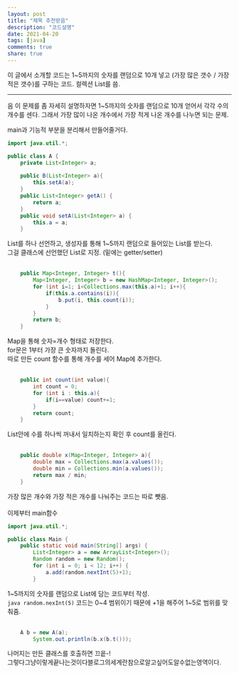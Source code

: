```yaml
---
layout: post
title: "제목 추천받음"
description: "코드설명"
date: 2021-04-20
tags: [java]
comments: true
share: true
---
```


이 글에서 소개할 코드는 1~5까지의 숫자를 랜덤으로 10개 넣고 (가장 많은 갯수 / 가장 적은 갯수)를 구하는 코드.
컬렉션 List를 씀.

---

음 이 문제를 좀 자세히 설명하자면 1~5까지의 숫자를 랜덤으로 10개 얻어서 각각 수의 개수를 센다. 그래서 가장 많이 나온 개수에서 가장 적게 나온 개수를 나누면 되는 문제.

main과 기능적 부분을 분리해서 만들어줄거다.
```java
import java.util.*;

public class A {
	private List<Integer> a;
  
	public B(List<Integer> a){
		this.setA(a);
	}
	public List<Integer> getA() {
		return a;
	}
	public void setA(List<Integer> a) {
		this.a = a;
	}
```
List를 하나 선언하고, 생성자를 통해 1~5까지 랜덤으로 들어있는 List를 받는다.<br>
그걸 클래스에 선언했던 List로 지정. (밑에는 getter/setter)
<br><br>
```java
	public Map<Integer, Integer> t(){
		Map<Integer, Integer> b = new HashMap<Integer, Integer>();
		for (int i=1; i<Collections.max(this.a)+1; i++){
			if(this.a.contains(i)){
				b.put(i, this.count(i));
			}
		}
		return b;
	}
```
Map을 통해 숫자=개수 형태로 저장한다.<br>
for문은 1부터 가장 큰 숫자까지 돌린다.<br>
따로 만든 count 함수를 통해 개수를 세어 Map에 추가한다.
<br><br>
```java
	public int count(int value){
		int count = 0;
		for (int i : this.a){
			if(i==value) count+=1;
		}
		return count;
	}
```
List안에 수를 하나씩 꺼내서 일치하는지 확인 후 count를 올린다.
<br><br>
```java
	public double x(Map<Integer, Integer> a){
		double max = Collections.max(a.values());
		double min = Collections.min(a.values());
		return max / min;
	}
```
가장 많은 개수와 가장 적은 개수를 나눠주는 코드는 따로 뺏음.
<br><br>
이제부터 main함수
```java
import java.util.*;

public class Main {
	public static void main(String[] args) {
        List<Integer> a = new ArrayList<Integer>();
		Random random = new Random();
		for (int i = 0; i < 12; i++) {
			a.add(random.nextInt(5)+1);
		}
```
1~5까지의 숫자를 랜덤으로 List에 담는 코드부터 작성.<br>
```java random.nexInt(5)``` 
코드는 0~4 범위이기 때문에 +1을 해주어 1~5로 범위를 맞춰줌.
<br><br>
```java
    A b = new A(a);
		System.out.println(b.x(b.t()));
```
나머지는 만든 클래스를 호출하면 끄읕-!<br>
그렇다그냥이렇게끝나는것이다블로그의세계란참으로알고싶어도알수없는영역이다.
